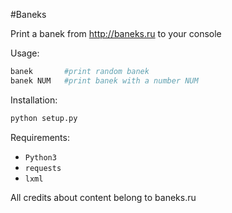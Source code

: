 #Baneks

Print a banek from http://baneks.ru to your console

Usage:

```bash
banek       #print random banek
banek NUM   #print banek with a number NUM
```

Installation:

```bash
python setup.py
```

Requirements:

* `Python3`
* `requests`
* `lxml`

All credits about content belong to baneks.ru 

